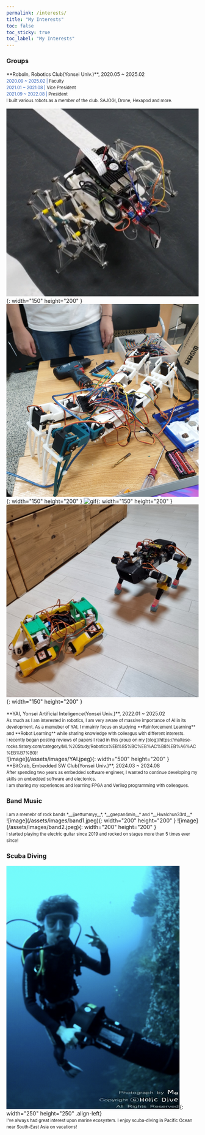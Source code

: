 ```yaml
---
permalink: /interests/
title: "My Interests"
toc: false
toc_sticky: true
toc_label: "My Interests"
---
```

### Groups
<span style="font-size:0.9em;">
**RoboIn, Robotics Club(Yonsei Univ.)**, 2020.05 ~ 2025.02<br>
</span>
<span style="font-size:0.8em;">
<span style="color:#2a5db8">2020.09 ~ 2025.02 |</span> Faculty<br>
<span style="color:#2a5db8">2021.01 ~ 2021.08  |</span> Vice President<br>
<span style="color:#2a5db8">2021.09 ~ 2022.08 |</span> President<br>
</span>
<span style="font-size:0.8em;">
I built various robots as a member of the club. SAJOGI, Drone, Hexapod and more.
</span><br>

![image](/assets/images/edison.jpeg){: width="150" height="200" }
![image](/assets/images/hexapod.jpeg){: width="150" height="200" }
![gif](/assets/images/drone.gif){: width="150" height="200" }
![image](/assets/images/sjg.jpeg){: width="150" height="200" }

<span style="font-size:0.9em;">
**YAI, Yonsei Artificial Inteligence(Yonsei Univ.)**, 2022.01 ~ 2025.02 <br>
</span>
<span style="font-size:0.8em;">
    As much as I am interested in robotics, I am very aware of massive importance of AI in its development. As a memeber of YAI, I mmainly focus on studying **Reinforcement Learning** and **Robot Learning** while sharing knowledge with colleagus with different interests.<br>
    I recently began posting reviews of papers I read in this group on my [blog](https://maltese-rocks.tistory.com/category/ML%20Study/Robotics%EB%85%BC%EB%AC%B8%EB%A6%AC%EB%B7%B0)!<br>
</span>
![image](/assets/images/YAI.jpeg){: width="500" height="200" }
<br>

<span style="font-size:0.9em;">
**BitCrab, Embedded SW Club(Yonsei Univ.)**, 2024.03 ~ 2024.08<br>
</span>
<span style="font-size:0.8em;">
After spending two years as embedded software engineer, I wanted to continue developing my skills on embedded software and electonics.<br>
I am sharing my experiences and learning FPGA and Verilog programming with colleagues.
</span>

### Band Music
<span style="font-size:0.8em;">
I am a memebr of rock bands *__jjaettummyy__*, *__gaepan4min__* and *__Hwalchun33rd__* 
</span>
<br>
![image](/assets/images/band1.jpeg){: width="200" height="200" }
![image](/assets/images/band2.jpeg){: width="200" height="200" }
<br><span style="font-size:0.8em;">I started playing the electric guitar since 2019 and rocked on stages more than 5 times ever since!</span>

### Scuba Diving
![image](/assets/images/diver.png){: width="250" height="250" .align-left}<br>
<span style="font-size:0.8em;">
I've always had great interest upon marine ecosystem. I enjoy scuba-diving in Pacific Ocean near South-East Asia on vacations!
</span>
